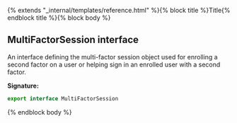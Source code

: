 {% extends "_internal/templates/reference.html" %}{% block title %}Title{% endblock title %}{% block body %}
## MultiFactorSession interface

An interface defining the multi-factor session object used for enrolling a second factor on a user or helping sign in an enrolled user with a second factor.

<b>Signature:</b>

```typescript
export interface MultiFactorSession 
```
{% endblock body %}
